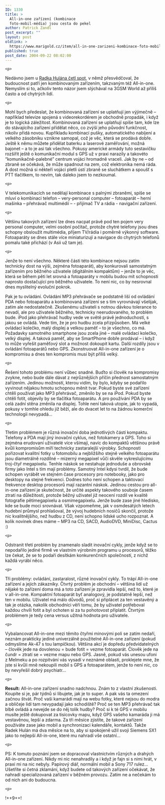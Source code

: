 ```yaml
---
ID: 1330
title: >
  All-in-one zařízení (kombinace
  foto-mobil-média) jsou cesta do pekel
author: Patrick Zandl
post_excerpt: ""
layout: post
oldlink: >
  https://www.marigold.cz/item/all-in-one-zarizeni-kombinace-foto-mobil-media-jsou-cesta-do-pekel
published: true
post_date: 2004-09-22 08:02:00
---
```

	<p>
Nedávno jsem u <a href="http://hulan.info/blog/item/budoucnost-je-v-all-in-one-zarizenich">Radka Hulána četl spot</a>, v němž přesvědčoval, že budoucnost patří jen kombinovaným zařízením, takzvaným též All-in-one. Nemyslím si to, ačkoliv tento názor jsem slýchával na 3GSM World až příliš často a od chytrých lidí. </p>

	<p>
Mohl bych předeslat, že kombinovaná zařízení se uplatňují jen výjimečně – například televize spojená s videorekordérem je obchodně propadák, i když je to logická záležitost. Kombinovaná zařízení se uplatňují spíše tam, kde lze do stávajícího zařízení přídělat něco, co zvýší jeho původní funkčnost, nikoliv přidá novou. Kupříkladu kombinací pušky, automatického nabíjení a velkého zásobníku vznikne samopal, což je věc, která se prodává dobře. Ještě k němu můžete přidělat baterku a laserové zaměřování, možná bajonet – a to je asi tak všechno. Pokusy americké armády tuto sestavičku rozšířit ještě o komunikační modul s GPS už v praxi narazily a takovéto &#8220;komunikačně-palebné&#8221; centrum vojáci hromadně vraceli. Jak by ne – od zbraně se očekává, že může spadnout na zem, což elektronika nemá ráda. A dost možná si někteří vojáci pletli ústí zbraně se sluchátkem a spoušť s PTT tlačítkem, to nevím, tak daleko jsem to nezkoumal.</p>

	<p>
V telekomunikacích se nedělají kombinace s palnými zbraněmi, spíše se mluví o kombinaci telefon – very-personal computer – fotoaparát – herní mašinka – přehrávač multimédií – - přijímač TV a rádia - navigační zařízení. </p>

	<p>
Většinu takových zařízení lze dnes nacpat právě pod ten pojem very personal computer, velmi osobní počítač, protože chytré telefony jsou dnes schopny obsloužit multimédia, příjem TV/rádia i poměrně výkonný software. Fotoaparáty se dnes stále více miniaturizují a navigace do chytrých telefonů pomalu také přichází (v Asii už tam je).</p>

	<p>
Jenže to není všechno. Některé části této kombinace nejsou zatím technicky dost na výši, zejména fotoaparát), aby konkurovali samostatným zařízením pro běžného uživatele (digitálním kompaktům) – jenže to je věc, která se během pěti let srovná a fotoaparáty v mobilu budou mít schopnosti naprosto dostačující pro běžného uživatele. To není nic, co by nesrovnal dnes myslitelný evoluční pokrok.
</p>

<!--more-->	<p>
Pak je tu ovládání. Ovládání MP3 přehrávače se podstatně liší od ovládání PDA nebo fotoaparátu a kombinovaná zařízení se s tím vyrovnávají všelijak, zatím ale nedostatečně. Zkušenému uživateli s notnou dávkou tolerance to nevadí, ale pro uživatele běžného, technicky neerudovaného, to problém bude. iPod jako přehrávač hudby vede ve světě právě jednoduchostí, s jakou se ovládá. Vede tím, že je pro hudbu zcela přizpůsoben. Má velké ovládací kolečko, malý displej a velkou paměť – to je všechno, co má. Požadavky samotného smartphone jsou zcela jiné – malé ovládací kolečko, velký displej. A taková paměť, aby se SmartPhone dobře prodával – i když to může vyřešit paměťový slot a možnost dokoupit kartu. Další rozdíly jsou v ovládání fotoaparátů nebo GPS. Zkonstruovat All-in-one zařízení je o kompromisu a dnes ten kompromis musí být příliš velký. </p>

	<p>
Řešení tohoto problému není vůbec snadné. Buďto si člověk na kompromisy zvykne, nebo bude dále dávat z nejrůznějších příčin přednost samostatným zařízením. Jedinou možností, kterou vidím, by bylo, kdyby se podařilo vyvinout nějakou hmotu schopnou měnit tvar. Pokud byste své zařízení chtěli používat jako MP3 přehrávač, změnilo by se na iPod. Pokud byste chtěli fotit, objevily by se tlačítka fotoaparátu. A pro používání PDA by se celá zadní stěna změnila na displej. Tohle není taková utopie, jak to vypadá, pokusy v tomhle ohledu již běží, ale do dvacet let to na žádnou komerční technologii nevypadá…</p>

	<p>
Třetím problémem je různá inovační doba jednotlivých částí kompaktu.  Telefony a PDA mají jiný inovační cyklus, než fotokamery a GPS. Toho si zejména erudovaní uživatelé více všímají, navíc do kompaktů většinou právě kvůli kompromisům míří technicky zastaralejší výrobky. Schopnosti pořizovat kvalitní fotky u fotomobilu a nejbližšího stejně velkého fotoaparátu jsou diametrálně rozdílné – mizerný megapixel vůči skvěle vykreslujícímu troj-čtyř megapixelu. Tenhle náskok se nestahuje jednoduše a obrovské firmy jako Intel s tím mají problémy. Samotný Intel kdysi tvrdil, že bude schopen vyrábět ve stejném čase procesory pro notebooky, jako pro desktopy na stejné frekvenci. Dodnes toho není schopen a taktovací frekvence desktop procesorů mají razantní náskok. Jedinou cestou pro all-in-one zařízení je skutečnost, že určité aspekty takového souboje časem ztratí na důležitosti, protože běžný uživatel již neocení rozdíl ve kvalitě fotografie pětimegapixelu a osmimegapixelu. Jenže bude zase jiné hledisko, kde se bude moci srovnávat. Však vzpomeňme, jak v osmdesátých letech hudební průmysl prohlašoval, že vývoj hudebních nosičů skončil, protože nic kvalitnějšího, než hudbu z CD, není schopno lidské ucho rozpoznat. A kolik novinek dnes máme – MP3 na CD, SACD, AudioDVD, MiniDisc, Cactus :)</p>

	<p>
Odstranit třetí problém by znamenalo sladit inovační cykly, jenže když se to nepodařilo jediné firmě ve vlastním výrobním programu u procesorů, těžko lze čekat, že se to podaří desítkám konkurenčních společností, z nichž každá vyrábí něco. </p>

	<p>
Tři problémy: ovládání, zastaralost, různé inovační cykly. To trápí All-in-one zařízení a jejich zákazníky. Čtvrtý problém je obchodní – většina lidí už nějaké to zařízení doma má a toto zařízení je zpravidla lepší, než to, které je v all-in-one. Kompaktní fotoaparát byť analogový, je podstatně lepší, než ten v mobilu. Uživatel má málo důvodů, proč si připlácet za ten vestavěný a tak je otázka, nakolik obchodníci věří tomu, že by uživatel potřeboval každou chvíli fotit a byl ochoten si za tu pohotovost připlatit. Čtvrtým problémem je tedy cena versus užitná hodnota pro uživatele. </p>

	<p>
Vybalancovat All-in-one mezi těmito čtyřmi minovými poli se zatím nedaří, neznám prakticky jediné univerzálně použitelné All-in-one zařízení (pokud odmyslíme Ak-47 s tou lampičkou). Většina akcí je dopředu předvídatelných – člověk jede na dovolenou = bude fotit = vezme fotoaparát. Člověk jede na čundr = ztratí se = vezme mapu nebo GPS. Jasně, pokud vás unesou ufoni z Melmeku a po rozpitvání vás vysadí v neznámé oblasti, proklejete mne, že jste si kvůli mně nekoupili mobil s GPS a fotoaparátem, jenže to není nic, co by nevyřešil dobrý psychiatr…</p>

	<p>
<b>Result:</b> All-in-one zařízení snadno nadchnou. Znám to z vlastní zkušenosti. Koupíte si je, pár týdnů si libujete, jak je to super. A pak vás ta omezení začnou štvát. Proč vaši kamarádi mají na webu fotky, které nejsou do modra a obličeje lidí tam nevypadají jako schodiště? Proč se ten MP3 přehrávač tak blbě ovládá a nevejde se do něj tolik hudby? Proč si k té GPS v mobilu musíte ještě dokupovat za tisícovky mapu, když GPS vašeho kamaráda ji má vestavěnou, lepší a zdarma. Za tři měsíce zjistíte, že takové zařízení používáte zase jako mobil a synchronizaci kalendáře, kontaktů. Takže Radek Hulán má dva měsíce na to, aby si spokojeně užil svoji Siemens SX1 jako to nejlepší All-in-one, které mu nahradí vše ostatní…</p>

	<p>
PS: K tomuto poznání jsem se dopracoval vlastnictvím různých a drahých All-in-one zařízení. Nikdy mi nic nenahradily a i když je fajn si s nimi hrát, v praxi mi na nic nebyly. Papírový diář, normální mobil a Sony 717 rulez… Ušetříte si četná zklamání, když budete od takových zařízení očekávat, že nahradí specializovaná zařízení v běžném provozu. Zatím ne a nečekám to od nich ani do budoucna.
</p>

	<p>
!++9++!
</p>
